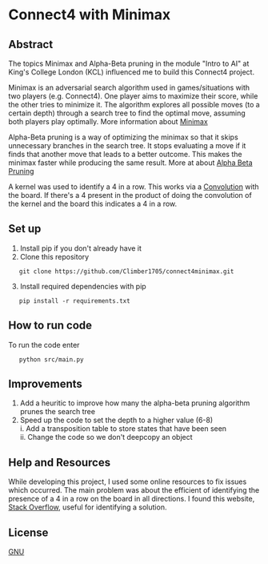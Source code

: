# Connect4 with Minimax
## Abstract
The topics Minimax and Alpha-Beta pruning in the module "Intro to AI" at King's College London (KCL) influenced me to build this Connect4 project.

Minimax is an adversarial search algorithm used in games/situations with two players (e.g. Connect4). One player aims to maximize their score, while the other tries to minimize it. The algorithm explores all possible moves (to a certain depth) through a search tree to find the optimal move, assuming both players play optimally. More information about [Minimax](https://en.wikipedia.org/wiki/Minimax)

Alpha-Beta pruning is a way of optimizing the minimax so that it skips unnecessary branches in the search tree. It stops evaluating a move if it finds that another move that leads to a better outcome. This makes the minimax faster while producing the same result. More at about [Alpha Beta Pruning](https://en.wikipedia.org/wiki/Alpha%E2%80%93beta_pruning)

A kernel was used to identify a 4 in a row. This works via a [Convolution](https://en.wikipedia.org/wiki/Kernel_(image_processing)) with the board. If there's a 4 present in the product of doing the convolution of the kernel and the board this indicates a 4 in a row.

## Set up
1. Install pip if you don't already have it
2. Clone this repository
```command line
   git clone https://github.com/Climber1705/connect4minimax.git
```
3. Install required dependencies with pip
```command line
   pip install -r requirements.txt
```

## How to run code

To run the code enter
```command line
   python src/main.py
```

## Improvements
1. Add a heuritic to improve how many the alpha-beta pruning algorithm prunes the search tree
2. Speed up the code to set the depth to a higher value (6-8)
<br />i.  Add a transposition table to store states that have been seen
<br />ii. Change the code so we don't deepcopy an object

## Help and Resources

While developing this project, I used some online resources to fix issues which occurred. The main problem was about the efficient of identifying the presence of a 4 in a row on the board in all directions. I found this website, [Stack Overflow](https://stackoverflow.com/questions/29949169/how-to-implement-the-function-that-checks-for-horizontal-vertical-and-diagonal), useful for identifying a solution.  

## License

[GNU](https://choosealicense.com/licenses/gpl-3.0/)
